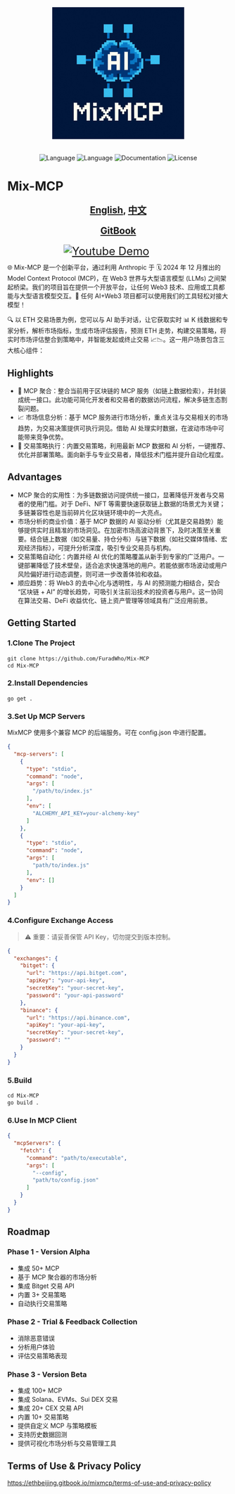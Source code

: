 <div align="center">
<img src="./static/logo.jpg" height="300" alt="Statusphere logo">
</div>
<br/>
<div align="center">

  ![Language](https://img.shields.io/badge/language-golang-brightgreen)
  ![Language](https://img.shields.io/badge/language-python-brightgreen)
  ![Documentation](https://img.shields.io/badge/documentation-yes-brightgreen)
  ![License](https://img.shields.io/badge/license-MIT-yellow)
  
</div>


# Mix-MCP

<div align="center" style="font-size: 1.5em;">
  <p><strong><a href="README.md">English</a>, <a href="README_CN.md">中文</a></strong></p>

  <p><strong><a href="https://ethbeijing.gitbook.io/mixmcp">GitBook</a></strong></p>

  <a href="https://www.youtube.com/watch?v=wLVySOC8p2k" style="display: inline-block; width: 45%; text-align: left; padding-left: 10px;">
    <img src="https://img.shields.io/badge/Demo-YouTube-FF0000?style=flat-square&logo=youtube&logoColor=white" alt="Youtube Demo" style="transform: scale(1.2);">
  </a>

</div>

🌐 Mix-MCP 是一个创新平台，通过利用 Anthropic 于 🗓️ 2024 年 12 月推出的 Model Context Protocol (MCP)，在 Web3 世界与大型语言模型 (LLMs) 之间架起桥梁。我们的项目旨在提供一个开放平台，让任何 Web3 技术、应用或工具都能与大型语言模型交互。🤖 任何 AI+Web3 项目都可以使用我们的工具轻松对接大模型！

🔍 以 ETH 交易场景为例，您可以与 AI 助手对话，让它获取实时 📊 K 线数据和专家分析，解析市场指标，生成市场评估报告，预测 ETH 走势，构建交易策略，将实时市场评估整合到策略中，并智能发起或终止交易 📈📉。这一用户场景包含三大核心组件：

## Highlights
- 🔄 MCP 聚合：整合当前用于区块链的 MCP 服务（如链上数据检索），并封装成统一接口。此功能可简化开发者和交易者的数据访问流程，解决多链生态割裂问题。
- 📈 市场信息分析：基于 MCP 服务进行市场分析，重点关注与交易相关的市场趋势，为交易决策提供可执行洞见。借助 AI 处理实时数据，在波动市场中可能带来竞争优势。
- 🚀 交易策略执行：内置交易策略，利用最新 MCP 数据和 AI 分析，一键推荐、优化并部署策略。面向新手与专业交易者，降低技术门槛并提升自动化程度。

## Advantages
- MCP 聚合的实用性：为多链数据访问提供统一接口，显著降低开发者与交易者的使用门槛。对于 DeFi、NFT 等需要快速获取链上数据的场景尤为关键；多链兼容性也是当前碎片化区块链环境中的一大亮点。
- 市场分析的商业价值：基于 MCP 数据的 AI 驱动分析（尤其是交易趋势）能够提供实时且精准的市场洞见。在加密市场高波动背景下，及时决策至关重要。结合链上数据（如交易量、持仓分布）与链下数据（如社交媒体情绪、宏观经济指标），可提升分析深度，吸引专业交易员与机构。
- 交易策略自动化：内置并经 AI 优化的策略覆盖从新手到专家的广泛用户。一键部署降低了技术壁垒，适合追求快速落地的用户。若能依据市场波动或用户风险偏好进行动态调整，则可进一步改善体验和收益。
- 顺应趋势：将 Web3 的去中心化与透明性，与 AI 的预测能力相结合，契合 “区块链 + AI” 的增长趋势，可吸引关注前沿技术的投资者与用户。这一协同在算法交易、DeFi 收益优化、链上资产管理等领域具有广泛应用前景。

## Getting Started

### 1.Clone The Project
```shell
git clone https://github.com/FuradWho/Mix-MCP
cd Mix-MCP
```
### 2.Install Dependencies
```shell
go get .
```
### 3.Set Up MCP Servers
MixMCP 使用多个兼容 MCP 的后端服务。可在 config.json 中进行配置。
```json
{
  "mcp-servers": [
    {
      "type": "stdio",
      "command": "node",
      "args": [
        "/path/to/index.js"
      ],
      "env": [
        "ALCHEMY_API_KEY=your-alchemy-key"
      ]
    },
    {
      "type": "stdio",
      "command": "node",
      "args": [
        "path/to/index.js"
      ],
      "env": []
    }
  ]
}
```
### 4.Configure Exchange Access
> ⚠️ 重要：请妥善保管 API Key，切勿提交到版本控制。
```json
{
  "exchanges": {
    "bitget": {
      "url": "https://api.bitget.com",
      "apiKey": "your-api-key",
      "secretKey": "your-secret-key",
      "password": "your-api-password"
    },
    "binance": {
      "url": "https://api.binance.com",
      "apiKey": "your-api-key",
      "secretKey": "your-secret-key",
      "password": ""
    }
  }
}
```
### 5.Build
```shell
cd Mix-MCP
go build . 
```
### 6.Use In MCP Client
```json
{
  "mcpServers": {
    "fetch": {
      "command": "path/to/executable",
      "args": [
        "--config",
        "path/to/config.json"
      ]
    }
  }
}
```

## Roadmap
### Phase 1 - Version Alpha
- 集成 50+ MCP
- 基于 MCP 聚合器的市场分析
- 集成 Bitget 交易 API
- 内置 3+ 交易策略
- 自动执行交易策略
### Phase 2 - Trial & Feedback Collection
- 消除恶意错误
- 分析用户体验
- 评估交易策略表现
### Phase 3 - Version Beta
- 集成 100+ MCP
- 集成 Solana、EVMs、Sui DEX 交易
- 集成 20+ CEX 交易 API
- 内置 10+ 交易策略
- 提供自定义 MCP 与策略模板
- 支持历史数据回测
- 提供可视化市场分析与交易管理工具

## Terms of Use &  Privacy Policy
https://ethbeijing.gitbook.io/mixmcp/terms-of-use-and-privacy-policy
